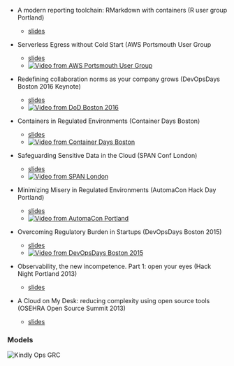 - A modern reporting toolchain: RMarkdown with containers (R user group Portland)
  - [slides](/reporter/presentation.html)

- Serverless Egress without Cold Start (AWS Portsmouth User Group
  - [slides](/egress/presentation.html)
  - [![Video from AWS Portsmouth User Group](http://img.youtube.com/vi/KbCeAv0beAU/0.jpg)](https://www.youtube.com/watch?v=KbCeAv0beAU "Serverless Egress talk")
- Redefining collaboration norms as your company grows (DevOpsDays Boston 2016 Keynote)   
  - [slides](https://speakerdeck.com/statik/redefining-collaboration-norms-as-your-company-grows)
  - [![Video from DoD Boston 2016](http://img.youtube.com/vi/sHig98EuWsc/0.jpg)](https://www.youtube.com/watch?v=sHig98EuWsc "Collaboration Norms talk")
- Containers in Regulated Environments (Container Days Boston)
  - [slides](https://speakerdeck.com/statik/complianceops-containers-in-regulated-environments)
  - [![Video from Container Days Boston](http://img.youtube.com/vi/Qt3FccieGo8/0.jpg)](https://www.youtube.com/watch?v=Qt3FccieGo8 "Containers in regulated environments talk")
- Safeguarding Sensitive Data in the Cloud (SPAN Conf London)
  - [slides](https://speakerdeck.com/statik/safeguarding-sensitive-data-in-the-cloud-spanconf-london-2014)
  - [![Video from SPAN London](http://img.youtube.com/vi/FscnH-6FwtM/0.jpg)](https://www.youtube.com/watch?v=FscnH-6FwtM "Sensitive data in the Cloud talk")
- Minimizing Misery in Regulated Environments (AutomaCon Hack Day Portland)
  - [slides](https://speakerdeck.com/statik/a-culture-of-safety)
  - [![Video from AutomaCon Portland](http://img.youtube.com/vi/OMy4Pe3Zo4Q/0.jpg)](https://www.youtube.com/watch?v=OMy4Pe3Zo4Q "Minimizing Misery in regulated environments talk")
- Overcoming Regulatory Burden in Startups (DevOpsDays Boston 2015)
  - [slides](https://speakerdeck.com/statik/overcoming-regulatory-burden-in-startups-devopsdays-boston-2015)
  - [![Video from DevOpsDays Boston 2015](http://img.youtube.com/vi/4UwC74k12YA/0.jpg)](https://www.youtube.com/watch?v=4UwC74k12YA?t=11114 "Overcoming Regulatory Burden in Startups talk")
- Observability, the new incompetence. Part 1: open your eyes (Hack Night Portland 2013)
  - [slides](https://speakerdeck.com/statik/observability-the-new-incompetence)
- A Cloud on My Desk: reducing complexity using open source tools (OSEHRA Open Source Summit 2013)
  - [slides](https://speakerdeck.com/statik/a-cloud-on-my-desk)


### Models


![Kindly Ops GRC](https://www.kindlyops.com/img/kindlyops-grc-infographic.png)



